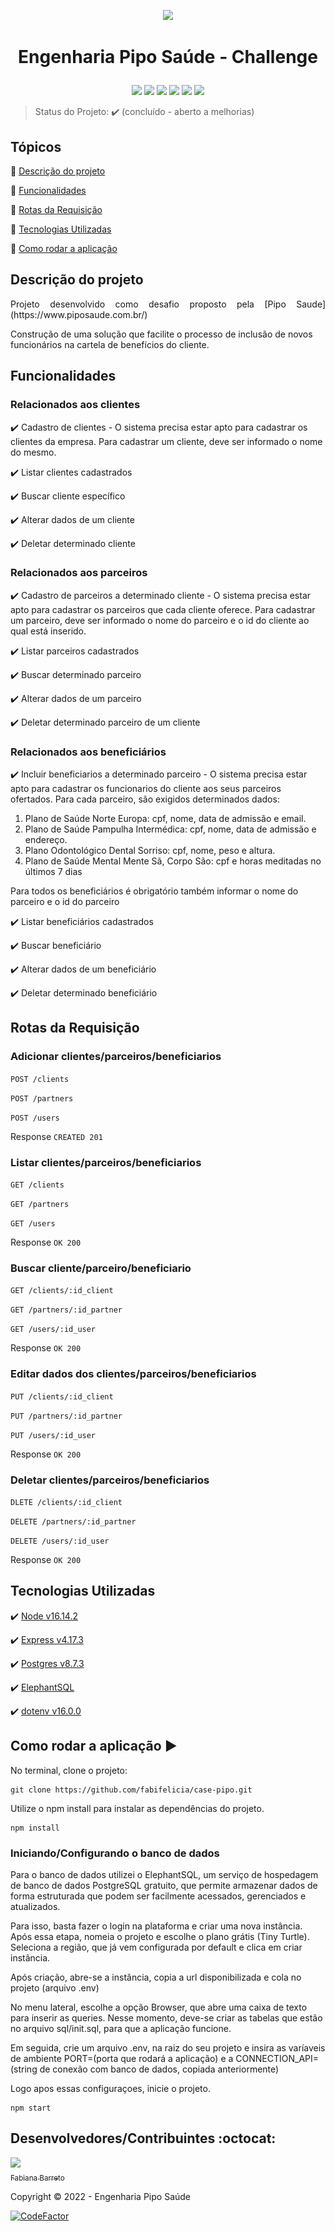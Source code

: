 <p align='center'>
  <img src='./src/assets/Logo – Pipo Saúde.svg'/> 
</p>

<h1 align='center'>

   Engenharia Pipo Saúde - Challenge
</h1>

<p align='center'>
  <img src='https://img.shields.io/npm/v/npm?color=green'/>
  <img src="https://img.shields.io/badge/node-v16.14.2-green"/>
  <img src="https://img.shields.io/badge/express-v4.17.3-green"/>
  <img src="https://img.shields.io/badge/pg-v8.7.3-yellow"/>
  <img src="https://img.shields.io/badge/dotenv-v16.0.0-yellow"/>
  <img src="https://img.shields.io/badge/status-concluido-green"/>
</p>

> Status do Projeto: :heavy_check_mark: (concluído - aberto a melhorias)
## Tópicos

:small_blue_diamond: [Descrição do projeto](#descrição-do-projeto)

:small_blue_diamond: [Funcionalidades](#funcionalidades)

:small_blue_diamond: [Rotas da Requisição](#rotas-da-requisição)

:small_blue_diamond: [Tecnologias Utilizadas](#tecnologias-utilizadas)

:small_blue_diamond: [Como rodar a aplicação](#como-rodar-a-aplicação-arrow_forward)

## Descrição do projeto 

<p align="justify">
  Projeto desenvolvido como desafio proposto pela [Pipo Saude](https://www.piposaude.com.br/) 

  Construção de uma solução que facilite o processo de inclusão de novos funcionários na cartela de benefícios do cliente.
</p>

## Funcionalidades
### Relacionados aos clientes
:heavy_check_mark: Cadastro de clientes - O sistema precisa estar apto para cadastrar os clientes da empresa. Para cadastrar um cliente, deve ser informado o nome do mesmo. 

:heavy_check_mark: Listar clientes cadastrados

:heavy_check_mark: Buscar cliente específico

:heavy_check_mark: Alterar dados de um cliente

:heavy_check_mark: Deletar determinado cliente

### Relacionados aos parceiros

:heavy_check_mark: Cadastro de parceiros a determinado cliente - O sistema precisa estar apto para cadastrar os parceiros que cada cliente oferece. Para cadastrar um parceiro, deve ser informado o nome do parceiro e o id do cliente ao qual está inserido. 

:heavy_check_mark: Listar parceiros cadastrados

:heavy_check_mark: Buscar determinado parceiro

:heavy_check_mark: Alterar dados de um parceiro

:heavy_check_mark: Deletar determinado parceiro de um cliente

### Relacionados aos beneficiários

:heavy_check_mark: Incluir beneficiarios a determinado parceiro - O sistema precisa estar apto para cadastrar os funcionarios do cliente aos seus parceiros ofertados. Para cada parceiro, são exigidos determinados dados: 

1. Plano de Saúde Norte Europa: cpf, nome, data de admissão e email.
2. Plano de Saúde Pampulha Intermédica: cpf, nome, data de admissão e endereço.
3. Plano Odontológico Dental Sorriso: cpf, nome, peso e altura.
4. Plano de Saúde Mental Mente Sã, Corpo São: cpf e horas meditadas no últimos 7 dias

Para todos os beneficiários é obrigatório também informar o nome do parceiro e o id do parceiro

:heavy_check_mark: Listar beneficiários cadastrados

:heavy_check_mark: Buscar beneficiário

:heavy_check_mark: Alterar dados de um beneficiário

:heavy_check_mark: Deletar determinado beneficiário 


## Rotas da Requisição

### Adicionar clientes/parceiros/beneficiarios

`POST /clients`

`POST /partners`

`POST /users`

Response
`CREATED 201`

### Listar clientes/parceiros/beneficiarios

`GET /clients`

`GET /partners`

`GET /users`

Response
`OK 200`
### Buscar cliente/parceiro/beneficiario

`GET /clients/:id_client`

`GET /partners/:id_partner`

`GET /users/:id_user`

Response
`OK 200`

### Editar dados dos clientes/parceiros/beneficiarios

`PUT /clients/:id_client`

`PUT /partners/:id_partner`

`PUT /users/:id_user`

Response
`OK 200`
### Deletar clientes/parceiros/beneficiarios

`DLETE /clients/:id_client`

`DELETE /partners/:id_partner`

`DELETE /users/:id_user`

Response
`OK 200`

## Tecnologias Utilizadas

:heavy_check_mark: [Node v16.14.2](https://nodejs.org/en/download/)

:heavy_check_mark: [Express v4.17.3](https://www.npmjs.com/package/express)

:heavy_check_mark: [Postgres v8.7.3](https://node-postgres.com/)

:heavy_check_mark: [ElephantSQL](https://www.elephantsql.com/)

:heavy_check_mark: [dotenv v16.0.0](https://www.npmjs.com/package/dotenv)

## Como rodar a aplicação :arrow_forward:

No terminal, clone o projeto: 

```
git clone https://github.com/fabifelicia/case-pipo.git
```

Utilize o npm install para instalar as dependências do projeto.

```
npm install
```
### Iniciando/Configurando o banco de dados

Para o banco de dados utilizei o ElephantSQL, um serviço de hospedagem de banco de dados PostgreSQL gratuito, que permite armazenar dados de forma estruturada  que podem ser facilmente acessados, gerenciados e atualizados.

Para isso, basta fazer o login na plataforma e criar uma nova instância. Após essa etapa, nomeia o projeto e escolhe o plano grátis (Tiny Turtle). Seleciona a região, que já vem configurada por default e clica em criar instância.

Após criação, abre-se a instância, copia a url disponibilizada e cola no projeto (arquivo .env)

No menu lateral, escolhe a opção Browser, que abre uma caixa de texto para inserir as queries. Nesse momento, deve-se criar as tabelas que estão no arquivo sql/init.sql, para que a aplicação funcione.

Em seguida, crie um arquivo .env, na raiz do seu projeto e insira as varíaveis de ambiente PORT=(porta que rodará a aplicação) e a CONNECTION_API=(string de conexão com banco de dados, copiada anteriormente)

Logo apos essas configuraçoes, inicie o projeto.

```
npm start

```
## Desenvolvedores/Contribuintes :octocat:

[<img src="https://avatars.githubusercontent.com/u/39680930?v=4" width=115><br><sub>Fabiana Barreto</sub>](https://github.com/fabifelicia)

Copyright :copyright: 2022 - Engenharia Pipo Saúde

[![CodeFactor](https://www.codefactor.io/repository/github/fabifelicia/case-pipo/badge)](https://www.codefactor.io/repository/github/fabifelicia/case-pipo)